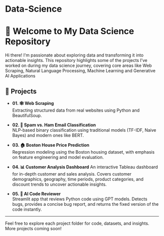 # Data-Science

# 👋 Welcome to My Data Science Repository

Hi there! I'm passionate about exploring data and transforming it into actionable insights. This repository highlights some of the projects I’ve worked on during my data science journey, covering core areas like Web Scraping, Natural Language Processing, Machine Learning and Generative AI Applications

## 📌 Projects

- **01. 🕸️ Web Scraping**  
  Extracting structured data from real websites using Python and BeautifulSoup.

- **02. 📧 Spam vs. Ham Email Classification**  
  NLP-based binary classification using traditional models (TF-IDF, Naive Bayes) and modern ones like BERT.

- **03. 🏠 Boston House Price Prediction**  
  Regression modeling using the Boston housing dataset, with emphasis on feature engineering and model evaluation.

- **04. 📊 Customer Analysis Dashboard**
  An interactive Tableau dashboard for in-depth customer and sales analysis. Covers customer demographics, geography, time periods, product categories, and discount trends to uncover         actionable insights.

- **05. 🤖 AI Code Reviewer**  
  Streamlit app that reviews Python code using GPT models. Detects bugs, provides a concise bug report, and returns the fixed version of the code instantly.  

---

Feel free to explore each project folder for code, datasets, and insights. More projects coming soon!
